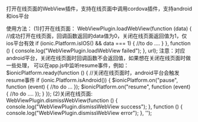 打开在线页面的WebView插件，支持在线页面中调用cordova插件，支持android和ios平台

使用方法：
(1)打开在线页面：
   WebViewPlugin.loadWebView(function (data) {
      //成功打开在线页面，回调函数返回的data值为0，关闭在线页面返回值为1，仅ios平台有效
      if (ionic.Platform.isIOS() && data === 1) {
          //to do ....
      }
   }, function () {
      console.log("WebViewPlugin.loadWebView failed");
   }, url);
   注意：对应android平台，关闭在线页面时回调函数不会返回值，如果想在关闭在线页面时做一些处理，
   可以在app.js中监听resume事件，例如：
    $ionicPlatform.ready(function () {
       //关闭在线页面时，android平台会触发resume事件
       if (ionic.Platform.isAndroid()) {
           $ionicPlatform.on("pause", function (event) {
               //to do ...
           });
           $ionicPlatform.on("resume", function (event) {
               //to do ....
           });
       }
    });
(2)关闭在线页面:
  WebViewPlugin.dismissWebView(function () {
      console.log("WebViewPlugin.dismissWebView success");
  }, function () {
      console.log("WebViewPlugin.dismissWebView error");
  }, '');